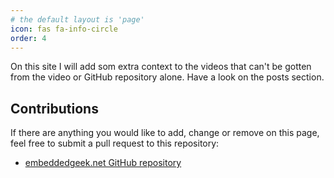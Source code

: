 ```yaml
---
# the default layout is 'page'
icon: fas fa-info-circle
order: 4
---
```


On this site I will add som extra context to the videos that can't be gotten from the video or GitHub repository alone. Have a look on the posts section.

## Contributions
If there are anything you would like to add, change or remove on this page, feel free to submit a pull request to this repository:
- [embeddedgeek.net GitHub repository](https://github.com/EmbeddedGeekYT/embeddedgeekyt.github.io)